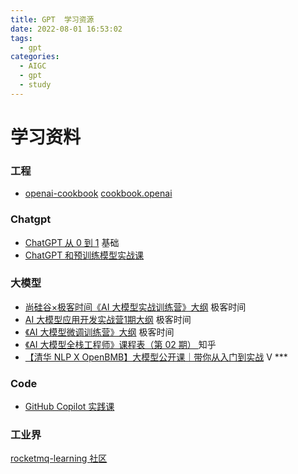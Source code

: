 ```yaml
---
title: GPT  学习资源
date: 2022-08-01 16:53:02
tags:
  - gpt
categories:
  - AIGC
  - gpt
  - study
---
```


<p></p>
<!-- more -->


# 学习资料
### 工程
+ [openai-cookbook](https://github.com/www6v/openai-cookbook)
  [cookbook.openai](https://cookbook.openai.com/)

### Chatgpt

+ [ChatGPT 从 0 到 1](https://time.geekbang.org/opencourse/videointro/100541101)  基础
+ [ChatGPT 和预训练模型实战课](https://time.geekbang.org/opencourse/videointro/100541201) 



### 大模型
+ [尚硅谷×极客时间《AI 大模型实战训练营》大纲](https://shimo.im/docs/47kgM6NewnSO613V) 极客时间
+ [AI 大模型应用开发实战营1期大纲](https://shimo.im/docs/XKq42v7061SxZ2AN/read) 极客时间
+ [《AI 大模型微调训练营》大纲](https://w.1yb.co/KqBR58E)  极客时间
+ [《AI 大模型全栈工程师》课程表（第 02 期） ](https://agiclass.feishu.cn/docx/DDzxdQZBooXw9Jx4DdWcLZjLnHd)  知乎
+ [【清华 NLP X OpenBMB】大模型公开课｜带你从入门到实战](https://www.zhihu.com/education/video-course/1545850719483392000)  V ***


### Code
+ [GitHub Copilot 实践课](https://time.geekbang.org/opencourse/videointro/100540901)                                

### 工业界
[rocketmq-learning 社区](https://rocketmq-learning.com/)